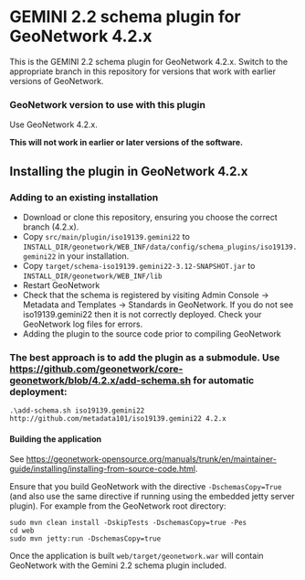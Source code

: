 # GEMINI 2.2 schema plugin for GeoNetwork 4.2.x

This is the GEMINI 2.2 schema plugin for GeoNetwork 4.2.x. Switch to the appropriate branch in this repository for versions that work with earlier versions of GeoNetwork.

### GeoNetwork version to use with this plugin

Use GeoNetwork 4.2.x.

**This will not work in earlier or later versions of the software.**

## Installing the plugin in GeoNetwork 4.2.x

### Adding to an existing installation

* Download or clone this repository, ensuring you choose the correct branch (4.2.x).
* Copy `src/main/plugin/iso19139.gemini22` to `INSTALL_DIR/geonetwork/WEB_INF/data/config/schema_plugins/iso19139.gemini22` in your installation.
* Copy `target/schema-iso19139.gemini22-3.12-SNAPSHOT.jar` to `INSTALL_DIR/geonetwork/WEB_INF/lib`
* Restart GeoNetwork
* Check that the schema is registered by visiting Admin Console -> Metadata and Templates -> Standards in GeoNetwork. If you do not see iso19139.gemini22 then it is not correctly deployed.  Check your GeoNetwork log files for errors.
* Adding the plugin to the source code prior to compiling GeoNetwork

### The best approach is to add the plugin as a submodule. Use https://github.com/geonetwork/core-geonetwork/blob/4.2.x/add-schema.sh for automatic deployment:

```
.\add-schema.sh iso19139.gemini22 http://github.com/metadata101/iso19139.gemini22 4.2.x
```

#### Building the application 

See https://geonetwork-opensource.org/manuals/trunk/en/maintainer-guide/installing/installing-from-source-code.html. 

Ensure that you build GeoNetwork with the directive `-DschemasCopy=True` (and also use the same directive if running using the embedded jetty server plugin). For example from the GeoNetwork root directory:

```
sudo mvn clean install -DskipTests -DschemasCopy=true -Pes
cd web
sudo mvn jetty:run -DschemasCopy=true
```


Once the application is built `web/target/geonetwork.war` will contain GeoNetwork with the Gemini 2.2 schema plugin included.